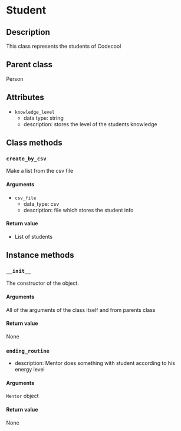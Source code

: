 # Student

## Description
This class represents the students of Codecool

## Parent class
Person

## Attributes

* ```knowledge_level```
  * data type: string
  * description: stores the level of the students knowledge

## Class methods

### ```create_by_csv```
Make a list from the csv file

#### Arguments
* ```csv_file```
  * data_type: csv
  * description: file which stores the student info

#### Return value
<!-- ```Student``` object -->
* List of students

## Instance methods

### ```__init__```
The constructor of the object.


#### Arguments

All of the arguments of the class itself and from parents class

#### Return value
None
### ```ending_routine```
* description: Mentor does something with student according to his energy level

#### Arguments
```Mentor``` object

#### Return value
None
